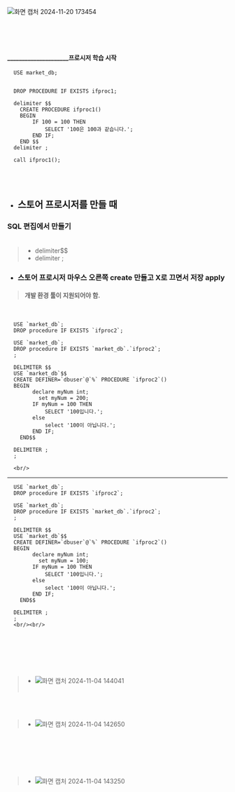 ![화면 캡처 2024-11-20 173454](https://github.com/user-attachments/assets/61556f7c-452d-41e4-ab73-0bf26e9a4843)

<br/><br/><br/>
 #### _____________________프로시저  학습 시작
      USE market_db;
      
      
      DROP PROCEDURE IF EXISTS ifproc1;
      
      delimiter $$
      	CREATE PROCEDURE ifproc1()
      	BEGIN
      		IF 100 = 100 THEN
      			SELECT '100은 100과 같습니다.';
      		END IF;
      	END $$
      delimiter ;
      
      call ifproc1();

<br/><br/>

* ##  스토어 프로시저를 만들 때 
### SQL 편집에서 만들기 <br/><br/>
>*  delimiter$$<br/>
>*  delimiter ;

* ### 스토어 프로시저 마우스 오른쪽 create 만들고  X로 끄면서 저장 apply 
> ####  개발 환경 툴이 지원되어야 함.

<br/>
      
      USE `market_db`;
      DROP procedure IF EXISTS `ifproc2`;
      
      USE `market_db`;
      DROP procedure IF EXISTS `market_db`.`ifproc2`;
      ;
      
      DELIMITER $$
      USE `market_db`$$
      CREATE DEFINER=`dbuser`@`%` PROCEDURE `ifproc2`()
      BEGIN
      		declare myNum int;
              set myNum = 200;
      		IF myNum = 100 THEN
      			SELECT '100입니다.';
      		else
      			select '100이 아닙니다.';
      		END IF;
      	END$$
      
      DELIMITER ;
      ;

      <br/>
 -------------------------------------------     


      USE `market_db`;
      DROP procedure IF EXISTS `ifproc2`;
      
      USE `market_db`;
      DROP procedure IF EXISTS `market_db`.`ifproc2`;
      ;
      
      DELIMITER $$
      USE `market_db`$$
      CREATE DEFINER=`dbuser`@`%` PROCEDURE `ifproc2`()
      BEGIN
      		declare myNum int;
              set myNum = 100;
      		IF myNum = 100 THEN
      			SELECT '100입니다.';
      		else
      			select '100이 아닙니다.';
      		END IF;
      	END$$
      
      DELIMITER ;
      ;
      <br/><br/>



<br/><br/>


<br/><br/>



>* ![화면 캡처 2024-11-04 144041](https://github.com/user-attachments/assets/4de6ca10-b686-4996-b519-7b6ce3d018e3)
<br/><br/>


<br/><br/>
>* ![화면 캡처 2024-11-04 142650](https://github.com/user-attachments/assets/6fea189d-81ef-45e4-b7a1-fc0b59826430)

<br/><br/>


<br/><br/>
>* ![화면 캡처 2024-11-04 143250](https://github.com/user-attachments/assets/3e2a2758-5dcb-4ec1-8423-b4903e3e53a8)



<br/><br/>
